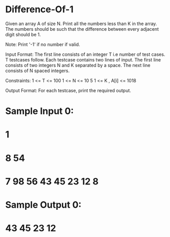# Difference-Of-1
Given an array A of size N. Print all the numbers less than K in the array. The numbers should be such that the difference between every adjacent digit should be 1.

Note: Print '-1' if no number if valid.

Input Format:
The first line consists of an integer T i.e number of test cases. T testcases follow. Each testcase contains two lines of input. The first line consists of two integers N and K separated by a space. The next line consists of N spaced integers.

Constraints:
1 <= T <= 100
1 <= N <= 10 5
1 <= K , A[i] <= 1018

Output Format:
For each testcase, print the required output.

# Sample Input 0:
# 1
# 8 54
# 7 98 56 43 45 23 12 8

# Sample Output 0:
# 43 45 23 12
